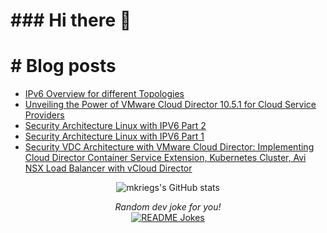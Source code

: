 <img src="https://res.cloudinary.com/dvdi2oaso/image/upload/v1670328710/GithubProfile/avento_mz8ci4.gif" alt="">

<h1>### Hi there 👋</h1>

<h1># Blog posts</h1>

<!-- BLOG-POST-LIST:START -->
- [IPv6 Overview for different Topologies](https://www.mkriegs.info/IPv6Overview/)
- [Unveiling the Power of VMware Cloud Director 10.5.1 for Cloud Service Providers](https://www.mkriegs.info/vcd1051/)
- [Security Architecture Linux with IPV6 Part 2](https://www.mkriegs.info/Linux-IPv6-Part2/)
- [Security Architecture Linux with IPV6 Part 1](https://www.mkriegs.info/Linux-IPv6-Part1/)
- [Security VDC Architecture with VMware Cloud Director: Implementing Cloud Director Container Service Extension, Kubernetes Cluster, Avi NSX Load Balancer with vCloud Director](https://www.mkriegs.info/cse/)
<!-- BLOG-POST-LIST:END -->

<div>

<p align="center">
<img align="center" src="https://github-readme-stats.vercel.app/api?username=mkriegs&show_icons=true&theme=radical" alt="mkriegs's GitHub stats">
</p>

<p align="center">
<i>Random dev joke for you!</i><br>
<a href="https://readme-jokes.vercel.app"><img align="center" src="https://readme-jokes.vercel.app/api" alt="README Jokes"></a>
</p>

</div>